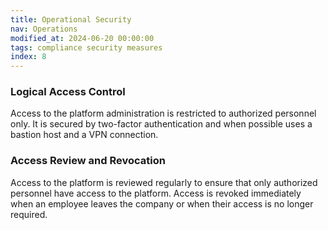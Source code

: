 ```yaml
---
title: Operational Security
nav: Operations
modified_at: 2024-06-20 00:00:00
tags: compliance security measures
index: 8
---
```


### Logical Access Control

Access to the platform administration is restricted to authorized personnel only. It is secured by two-factor
authentication and when possible uses a bastion host and a VPN connection.

### Access Review and Revocation

Access to the platform is reviewed regularly to ensure that only authorized personnel have access to the platform.
Access is revoked immediately when an employee leaves the company or when their access is no longer required.

